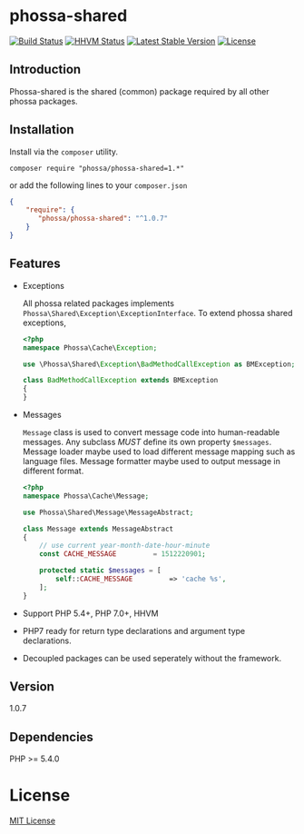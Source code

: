 # phossa-shared
[![Build Status](https://travis-ci.org/phossa/phossa-shared.svg)](https://travis-ci.org/phossa/phossa-shared.svg)
[![HHVM Status](http://hhvm.h4cc.de/badge/phossa/phossa-shared.svg)](http://hhvm.h4cc.de/package/phossa/phossa-shared)
[![Latest Stable Version](https://poser.pugx.org/phossa/phossa-shared/v/stable)](https://packagist.org/packages/phossa/phossa-shared)
[![License](https://poser.pugx.org/phossa/phossa-shared/license)](https://packagist.org/packages/phossa/phossa-shared)

Introduction
---

Phossa-shared is the shared (common) package required by all other phossa
packages.

Installation
---
Install via the `composer` utility.

```
composer require "phossa/phossa-shared=1.*"
```

or add the following lines to your `composer.json`

```json
{
    "require": {
       "phossa/phossa-shared": "^1.0.7"
    }
}
```

Features
---

- Exceptions

  All phossa related packages implements `Phossa\Shared\Exception\ExceptionInterface`.
  To extend phossa shared exceptions,

    ```php
    <?php
    namespace Phossa\Cache\Exception;

    use \Phossa\Shared\Exception\BadMethodCallException as BMException;

    class BadMethodCallException extends BMException
    {
    }

    ```

- Messages

  `Message` class is used to convert message code into human-readable messages.
  Any subclass *MUST* define its own property `$messages`. Message loader maybe
  used to load different message mapping such as language files. Message
  formatter maybe used to output message in different format.

    ```php
    <?php
    namespace Phossa\Cache\Message;

    use Phossa\Shared\Message\MessageAbstract;

    class Message extends MessageAbstract
    {
        // use current year-month-date-hour-minute
        const CACHE_MESSAGE         = 1512220901;

        protected static $messages = [
            self::CACHE_MESSAGE         => 'cache %s',
        ];
    }

    ```

- Support PHP 5.4+, PHP 7.0+, HHVM

- PHP7 ready for return type declarations and argument type declarations.

- Decoupled packages can be used seperately without the framework.

Version
---

1.0.7

Dependencies
---

PHP >= 5.4.0

# License

[MIT License](http://spdx.org/licenses/MIT)